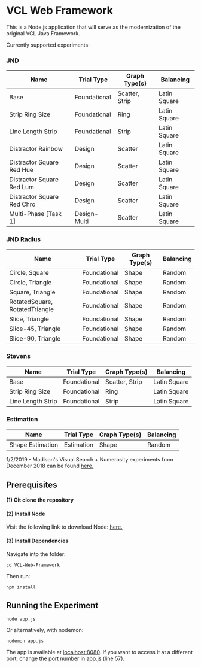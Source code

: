 # VCL Web Framework

This is a Node.js application that will serve as the modernization of the original VCL Java Framework.

Currently supported experiments:

### JND

| Name                           | Trial Type      | Graph Type(s)   | Balancing       |
| ------------------------------ | --------------- | --------------- | --------------- |
| Base                           | Foundational    | Scatter, Strip  | Latin Square    |
| Strip Ring Size                | Foundational    | Ring            | Latin Square    |
| Line Length Strip              | Foundational    | Strip           | Latin Square    |
| Distractor Rainbow             | Design          | Scatter         | Latin Square    |
| Distractor Square Red Hue      | Design          | Scatter         | Latin Square    |
| Distractor Square Red Lum      | Design          | Scatter         | Latin Square    |
| Distractor Square Red Chro     | Design          | Scatter         | Latin Square    |
| Multi-Phase [Task 1]           | Design-Multi    | Scatter         | Latin Square    |


### JND Radius

| Name                           | Trial Type      | Graph Type(s)   | Balancing       |
| ------------------------------ | --------------- | --------------- | --------------- |
| Circle, Square                 | Foundational    | Shape           | Random          |
| Circle, Triangle               | Foundational    | Shape           | Random          |
| Square, Triangle               | Foundational    | Shape           | Random          |
| RotatedSquare, RotatedTriangle | Foundational    | Shape           | Random          |
| Slice, Triangle                | Foundational    | Shape           | Random          |
| Slice-45, Triangle             | Foundational    | Shape           | Random          |
| Slice-90, Triangle             | Foundational    | Shape           | Random          |

### Stevens

| Name                           | Trial Type      | Graph Type(s)   | Balancing       |
| ------------------------------ | --------------- | --------------- | --------------- |
| Base                           | Foundational    | Scatter, Strip  | Latin Square    |
| Strip Ring Size                | Foundational    | Ring            | Latin Square    |
| Line Length Strip              | Foundational    | Strip           | Latin Square    |

### Estimation

| Name                           | Trial Type      | Graph Type(s)   | Balancing       |
| ------------------------------ | --------------- | --------------- | --------------- |
| Shape Estimation               | Estimation      | Shape           | Random          |

1/2/2019 - Madison's Visual Search + Numerosity experiments from December 2018 can be found [here.](https://github.com/Wongelawit/Correlation_MultipleEnsemble/tree/Numerosity-Task)
  
## Prerequisites

#### (1) Git clone the repository
#### (2) Install Node

Visit the following link to download Node: [here.](https://nodejs.org/en/)

#### (3) Install Dependencies

Navigate into the folder:
```
cd VCL-Web-Framework
```
Then run:
```
npm install
```

## Running the Experiment

```
node app.js
```

Or alternatively, with nodemon:

```
nodemon app.js
```

The app is available at [localhost:8080](localhost:8080). If you want to access it at a different port, change the port number in app.js (line 57). 
